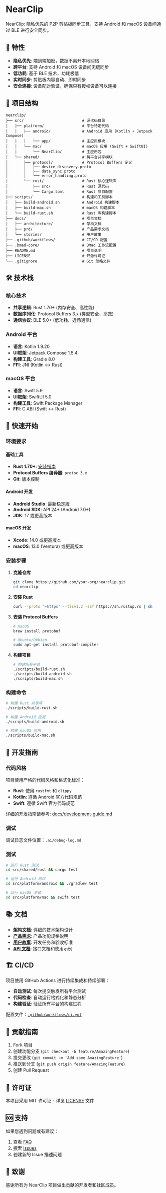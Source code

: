 # NearClip

NearClip: 隐私优先的 P2P 剪贴板同步工具，支持 Android 和 macOS 设备间通过 BLE 进行安全同步。

## 🚀 特性

- **隐私优先**: 端到端加密，数据不离开本地网络
- **跨平台**: 支持 Android 和 macOS 设备间无缝同步
- **低功耗**: 基于 BLE 技术，功耗极低
- **实时同步**: 剪贴板内容自动、即时同步
- **安全连接**: 设备配对验证，确保只有授权设备可以连接

## 📁 项目结构

```
nearclip/
├── src/                          # 源代码目录
│   ├── platform/                 # 平台特定代码
│   │   ├── android/              # Android 应用 (Kotlin + Jetpack Compose)
│   │   │   └── app/              # 主应用模块
│   │   └── mac/                  # macOS 应用 (Swift + SwiftUI)
│   │       └── NearClip/         # 主应用包
│   └── shared/                   # 跨平台共享模块
│       ├── protocol/             # Protocol Buffers 定义
│       │   ├── device_discovery.proto
│       │   ├── data_sync.proto
│       │   └── error_handling.proto
│       └── rust/                 # Rust 核心逻辑库
│           ├── src/              # Rust 源代码
│           └── Cargo.toml        # Rust 项目配置
├── scripts/                      # 构建和工具脚本
│   ├── build-android.sh          # Android 构建脚本
│   ├── build-mac.sh              # macOS 构建脚本
│   └── build-rust.sh             # Rust 库构建脚本
├── docs/                         # 项目文档
│   ├── architecture/             # 架构文档
│   ├── prd/                      # 产品需求文档
│   └── stories/                  # 用户故事
├── .github/workflows/            # CI/CD 配置
├── .bmad-core/                   # BMad 工作流配置
├── README.md                     # 项目说明
├── LICENSE                       # 开源许可证
└── .gitignore                    # Git 忽略文件
```

## 🛠️ 技术栈

### 核心技术
- **共享逻辑**: Rust 1.70+ (内存安全、高性能)
- **数据序列化**: Protocol Buffers 3.x (类型安全、高效)
- **通信协议**: BLE 5.0+ (低功耗、近场通信)

### Android 平台
- **语言**: Kotlin 1.9.20
- **UI框架**: Jetpack Compose 1.5.4
- **构建工具**: Gradle 8.0
- **FFI**: JNI (Kotlin ↔ Rust)

### macOS 平台
- **语言**: Swift 5.9
- **UI框架**: SwiftUI 5.0
- **构建工具**: Swift Package Manager
- **FFI**: C ABI (Swift ↔ Rust)

## 🚀 快速开始

### 环境要求

#### 基础工具
- **Rust 1.70+**: [安装指南](https://rustup.rs/)
- **Protocol Buffers 编译器**: `protoc 3.x`
- **Git**: 版本控制

#### Android 开发
- **Android Studio**: 最新稳定版
- **Android SDK**: API 24+ (Android 7.0+)
- **JDK**: 17 或更高版本

#### macOS 开发
- **Xcode**: 14.0 或更高版本
- **macOS**: 13.0 (Ventura) 或更高版本

### 安装步骤

1. **克隆仓库**
   ```bash
   git clone https://github.com/your-org/nearclip.git
   cd nearclip
   ```

2. **安装 Rust**
   ```bash
   curl --proto '=https' --tlsv1.2 -sSf https://sh.rustup.rs | sh
   ```

3. **安装 Protocol Buffers**
   ```bash
   # macOS
   brew install protobuf

   # Ubuntu/Debian
   sudo apt-get install protobuf-compiler
   ```

4. **构建项目**
   ```bash
   # 构建所有平台
   ./scripts/build-rust.sh
   ./scripts/build-android.sh
   ./scripts/build-mac.sh
   ```

### 构建命令

```bash
# 构建 Rust 共享库
./scripts/build-rust.sh

# 构建 Android 应用
./scripts/build-android.sh

# 构建 macOS 应用
./scripts/build-mac.sh
```

## 🔧 开发指南

### 代码风格

项目使用严格的代码风格和格式化标准：

- **Rust**: 使用 `rustfmt` 和 `clippy`
- **Kotlin**: 遵循 Android 官方代码规范
- **Swift**: 遵循 Swift 官方代码规范

详细的开发指南请参考: [docs/development-guide.md](docs/development-guide.md)

### 调试

调试日志文件位置：`.ai/debug-log.md`

### 测试

```bash
# 运行 Rust 测试
cd src/shared/rust && cargo test

# 运行 Android 测试
cd src/platform/android && ./gradlew test

# 运行 macOS 测试
cd src/platform/mac && swift test
```

## 📚 文档

- **[架构文档](docs/architecture/)**: 详细的技术架构设计
- **[产品需求](docs/prd/)**: 产品功能规格说明
- **[用户故事](docs/stories/)**: 开发任务和验收标准
- **[API 文档](docs/api/)**: 接口文档和使用示例

## 🏗️ CI/CD

项目使用 GitHub Actions 进行持续集成和持续部署：

- **自动测试**: 每次提交触发所有平台测试
- **代码检查**: 自动运行格式化和静态分析
- **构建验证**: 验证所有平台的构建过程

配置文件：[`.github/workflows/ci.yml`](.github/workflows/ci.yml)

## 🤝 贡献指南

1. Fork 项目
2. 创建功能分支 (`git checkout -b feature/AmazingFeature`)
3. 提交更改 (`git commit -m 'Add some AmazingFeature'`)
4. 推送到分支 (`git push origin feature/AmazingFeature`)
5. 创建 Pull Request

## 📄 许可证

本项目采用 MIT 许可证 - 详见 [LICENSE](LICENSE) 文件

## 🆘 支持

如果您遇到问题或有建议：

1. 查看 [FAQ](docs/faq.md)
2. 搜索 [Issues](https://github.com/your-org/nearclip/issues)
3. 创建新的 Issue 描述问题

## 🙏 致谢

感谢所有为 NearClip 项目做出贡献的开发者和社区成员。
